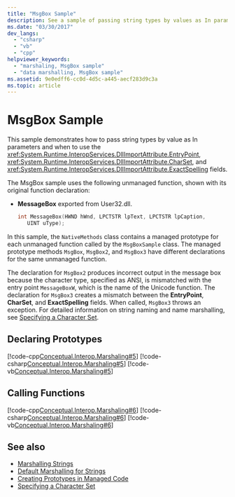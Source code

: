 ```yaml
---
title: "MsgBox Sample"
description: See a sample of passing string types by values as In parameters using MsgBox. It shows when to use the EntryPoint, CharSet, and ExactSpelling fields in .NET.
ms.date: "03/30/2017"
dev_langs: 
  - "csharp"
  - "vb"
  - "cpp"
helpviewer_keywords: 
  - "marshaling, MsgBox sample"
  - "data marshalling, MsgBox sample"
ms.assetid: 9e0edff6-cc0d-4d5c-a445-aecf283d9c3a
ms.topic: article
---
```

# MsgBox Sample

This sample demonstrates how to pass string types by value as In parameters and when to use the <xref:System.Runtime.InteropServices.DllImportAttribute.EntryPoint>, <xref:System.Runtime.InteropServices.DllImportAttribute.CharSet>, and <xref:System.Runtime.InteropServices.DllImportAttribute.ExactSpelling> fields.  
  
 The MsgBox sample uses the following unmanaged function, shown with its original function declaration:  
  
- **MessageBox** exported from User32.dll.  
  
    ```cpp
    int MessageBox(HWND hWnd, LPCTSTR lpText, LPCTSTR lpCaption,
       UINT uType);  
    ```  
  
 In this sample, the `NativeMethods` class contains a managed prototype for each unmanaged function called by the `MsgBoxSample` class. The managed prototype methods `MsgBox`, `MsgBox2`, and `MsgBox3` have different declarations for the same unmanaged function.  
  
 The declaration for `MsgBox2` produces incorrect output in the message box because the character type, specified as ANSI, is mismatched with the entry point `MessageBoxW`, which is the name of the Unicode function. The declaration for `MsgBox3` creates a mismatch between the **EntryPoint**, **CharSet**, and **ExactSpelling** fields. When called, `MsgBox3` throws an exception. For detailed information on string naming and name marshalling, see [Specifying a Character Set](specifying-a-character-set.md).  
  
## Declaring Prototypes  

 [!code-cpp[Conceptual.Interop.Marshaling#5](../../../samples/snippets/cpp/VS_Snippets_CLR/conceptual.interop.marshaling/cpp/msgbox.cpp#5)]
 [!code-csharp[Conceptual.Interop.Marshaling#5](../../../samples/snippets/csharp/VS_Snippets_CLR/conceptual.interop.marshaling/cs/msgbox.cs#5)]
 [!code-vb[Conceptual.Interop.Marshaling#5](../../../samples/snippets/visualbasic/VS_Snippets_CLR/conceptual.interop.marshaling/vb/msgbox.vb#5)]  
  
## Calling Functions  

 [!code-cpp[Conceptual.Interop.Marshaling#6](../../../samples/snippets/cpp/VS_Snippets_CLR/conceptual.interop.marshaling/cpp/msgbox.cpp#6)]
 [!code-csharp[Conceptual.Interop.Marshaling#6](../../../samples/snippets/csharp/VS_Snippets_CLR/conceptual.interop.marshaling/cs/msgbox.cs#6)]
 [!code-vb[Conceptual.Interop.Marshaling#6](../../../samples/snippets/visualbasic/VS_Snippets_CLR/conceptual.interop.marshaling/vb/msgbox.vb#6)]  
  
## See also

- [Marshalling Strings](marshalling-strings.md)
- [Default Marshalling for Strings](default-marshalling-for-strings.md)
- [Creating Prototypes in Managed Code](creating-prototypes-in-managed-code.md)
- [Specifying a Character Set](specifying-a-character-set.md)

